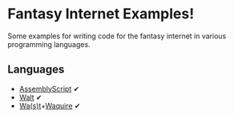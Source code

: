 Fantasy Internet Examples!
==========================
Some examples for writing code for the fantasy internet in various programming languages.

Languages
---------
 - [AssemblyScript](http://assemblyscript.org/) ✔
 - [Walt](https://github.com/ballercat/walt) ✔
 - [Wa(s)t](https://webassembly.org/docs/semantics/)+[Waquire](https://github.com/FantasyInternet/waquire) ✔

